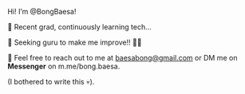 Hi! I’m @BongBaesa!

📌 Recent grad, continuously learning tech...

📌 Seeking guru to make me improve!! 🧑‍💻

📧 Feel free to reach out to me at baesabong@gmail.com or DM me on **Messenger** on m.me/bong.baesa. 



(I bothered to write this 💀). 
<!---
BongBaesa/BongBaesa is a ✨ special ✨ repository because its `README.md` (this file) appears on your GitHub profile.
You can click the Preview link to take a look at your changes.
--->
